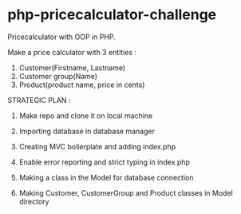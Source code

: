 # php-pricecalculator-challenge
Pricecalculator with OOP in PHP.

Make a price calculator with 3 entities :
1) Customer(Firstname, Lastname)
2) Customer group(Name)
3) Product(product name, price in cents)


STRATEGIC PLAN :

1. Make repo and clone it on local machine

2. Importing database in database manager

3. Creating MVC boilerplate and adding index.php

4. Enable error reporting and strict typing in index.php

5. Making a class in the Model for database connection

6. Making Customer, CustomerGroup and Product classes in Model directory


